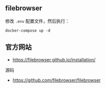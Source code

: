 
## filebrowser

修改 `.env` 配置文件，然后执行：

    docker-compose up -d


## 官方网站

- <https://filebrowser.github.io/installation/>

源码

- <https://github.com/filebrowser/filebrowser>
